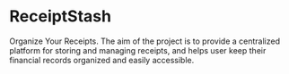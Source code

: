 # ReceiptStash
Organize Your Receipts. The aim of the project is to provide a centralized platform for storing and managing receipts, and helps user keep their financial records organized and easily accessible.
